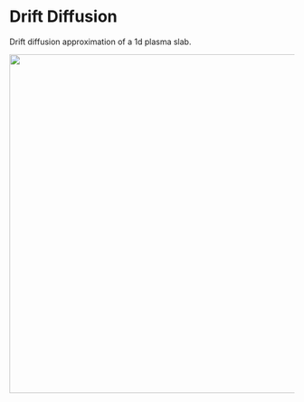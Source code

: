 # Drift Diffusion

Drift diffusion approximation of a 1d plasma slab.

<img src="/driftdiffusion/Animationen/ProfileDCAnimation.gif" width="600"></img>
